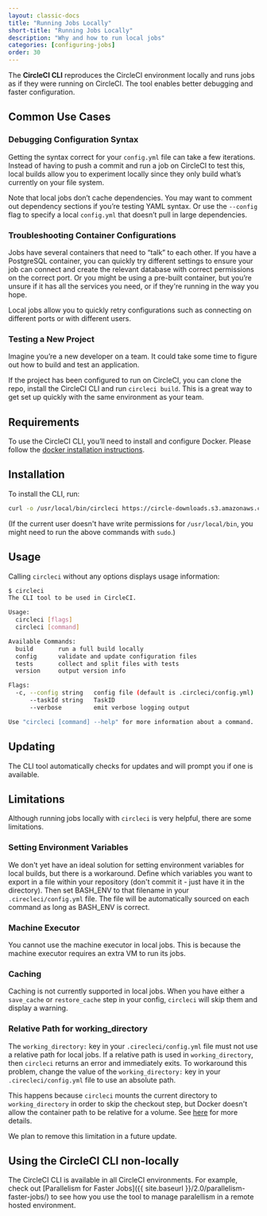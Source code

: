 ```yaml
---
layout: classic-docs
title: "Running Jobs Locally"
short-title: "Running Jobs Locally"
description: "Why and how to run local jobs"
categories: [configuring-jobs]
order: 30
---
```


The **CircleCI CLI** reproduces the CircleCI environment locally and runs jobs as if they were running on CircleCI. The tool enables better debugging and faster configuration.

## Common Use Cases

### Debugging Configuration Syntax

Getting the syntax correct for your `config.yml` file can take a few iterations. Instead of having to push a commit and run a job on CircleCI to test this, local builds allow you to experiment locally since they only build what’s currently on your file system.

Note that local jobs don’t cache dependencies. You may want to comment out dependency sections if you’re testing YAML syntax. Or use the `--config` flag to specify a local `config.yml` that doesn’t pull in large dependencies.

### Troubleshooting Container Configurations

Jobs have several containers that need to “talk” to each other. If you have a PostgreSQL container, you can quickly try different settings to ensure your job can connect and create the relevant database with correct permissions on the correct port. Or you might be using a pre-built container, but you’re unsure if it has all the services you need, or if they're running in the way you hope.

Local jobs allow you to quickly retry configurations such as connecting on different ports or with different users.

### Testing a New Project

Imagine you’re a new developer on a team. It could take some time to figure out how to build and test an application.

If the project has been configured to run on CircleCI, you can clone the repo, install the CircleCI CLI and run `circleci build`. This is a great way to get set up quickly with the same environment as your team.

## Requirements

To use the CircleCI CLI, you’ll need to install and configure Docker. Please follow the [docker installation instructions](https://docs.docker.com/engine/installation/).

## Installation

To install the CLI, run:

```Bash
curl -o /usr/local/bin/circleci https://circle-downloads.s3.amazonaws.com/releases/build_agent_wrapper/circleci && chmod +x /usr/local/bin/circleci
```

(If the current user doesn't have write permissions for `/usr/local/bin`, you might need to run the above commands with `sudo`.)

## Usage

Calling `circleci` without any options displays usage information:

```Bash
$ circleci
The CLI tool to be used in CircleCI.

Usage:
  circleci [flags]
  circleci [command]

Available Commands:
  build       run a full build locally
  config      validate and update configuration files
  tests       collect and split files with tests
  version     output version info

Flags:
  -c, --config string   config file (default is .circleci/config.yml)
      --taskId string   TaskID
      --verbose         emit verbose logging output

Use "circleci [command] --help" for more information about a command.
```

## Updating

The CLI tool automatically checks for updates and will prompt you if one is available.

## Limitations

Although running jobs locally with `circleci` is very helpful, there are some limitations.

### Setting Environment Variables

We don't yet have an ideal solution for setting environment variables for local builds, but there is a workaround. Define which variables you want to export in a file within your repository (don't commit it - just have it in the directory). Then set BASH_ENV to that filename in your `.cirecleci/config.yml` file. The file will be automatically sourced on each command as long as BASH_ENV is correct.

### Machine Executor

You cannot use the machine executor in local jobs. This is because the machine executor requires an extra VM to run its jobs.

### Caching

Caching is not currently supported in local jobs. When you have either a `save_cache` or `restore_cache` step in your config, `circleci` will skip them and display a warning.

### Relative Path for working_directory

The `working_directory:` key in your `.cirecleci/config.yml` file must not use a relative path for local jobs. If a relative path is used in `working_directory`, then `circleci` returns an error and immediately exits. To workaround this problem, change the value of the  `working_directory:` key in your `.cirecleci/config.yml` file to use an absolute path.

This happens because `circleci` mounts the current directory to `working_directory` in order to skip the checkout step, but Docker doesn't allow the container path to be relative for a volume. See [here](https://github.com/docker/docker/issues/4830) for more details.

We plan to remove this limitation in a future update.

## Using the CircleCI CLI non-locally

The CircleCI CLI is available in all CircleCI environments. For example, check out [Parallelism for Faster Jobs]({{ site.baseurl }}/2.0/parallelism-faster-jobs/) to see how you use the tool to manage paralellism in a remote hosted environment.
